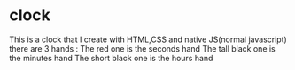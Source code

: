 # clock
This is a clock that I create with HTML,CSS and native JS(normal javascript)
there are 3 hands : The red one is the seconds hand
                    The tall black one is the minutes hand
                    The short black one is the hours hand
